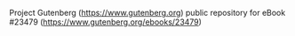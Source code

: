 Project Gutenberg (https://www.gutenberg.org) public repository for eBook #23479 (https://www.gutenberg.org/ebooks/23479)
